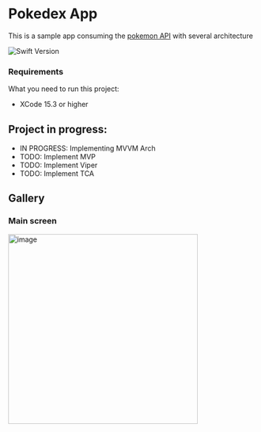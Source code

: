 # Pokedex App

This is a sample app consuming the [pokemon API](https://pokeapi.co/) with several architecture 

![Swift Version](https://img.shields.io/badge/swift-5.10-orange.svg?style=flat-square)


### Requirements

What you need to run this project:

* XCode 15.3 or higher

## Project in progress:

- IN PROGRESS: Implementing MVVM Arch
- TODO: Implement MVP
- TODO: Implement Viper
- TODO: Implement TCA

## Gallery

### Main screen
<p>
<img width="383" alt="image" src="https://github.com/gabe351/PokedexApp/assets/12145021/8cd6eb54-6fdc-4dcb-be46-65e4cc06029f">
</p>

